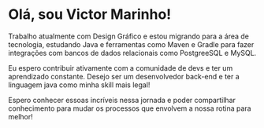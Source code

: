 # Olá, sou Victor Marinho!

Trabalho atualmente com Design Gráfico e estou migrando para a área de tecnologia, estudando Java e ferramentas como Maven e Gradle para fazer integrações com
bancos de dados relacionais como PostgreeSQL e MySQL.

Eu espero contribuir ativamente com a comunidade de devs e ter um aprendizado constante. Desejo ser um desenvolvedor back-end e ter a linguagem java como
minha skill mais legal! 

Espero conhecer essoas incríveis nessa jornada e poder compartilhar conhecimento para mudar os processos que envolvem a nossa rotina para melhor!
